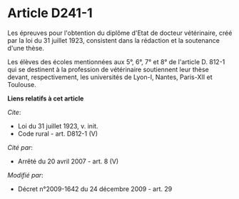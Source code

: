 # Article D241-1

Les épreuves pour l'obtention du diplôme d'Etat de docteur vétérinaire, créé par la loi du 31 juillet 1923, consistent dans
la rédaction et la soutenance d'une thèse. 

Les élèves des écoles mentionnées aux 5°, 6°, 7° et 8° de l'article D. 812-1 qui se destinent à la profession de vétérinaire
soutiennent leur thèse devant, respectivement, les universités de Lyon-I, Nantes, Paris-XII et Toulouse.

**Liens relatifs à cet article**

_Cite_:

  - Loi du 31 juillet 1923, v. init.
  - Code rural - art. D812-1 (V)

_Cité par_:

  - Arrêté du 20 avril 2007 - art. 8 (V)

_Modifié par_:

  - Décret n°2009-1642 du 24 décembre 2009 - art. 29
